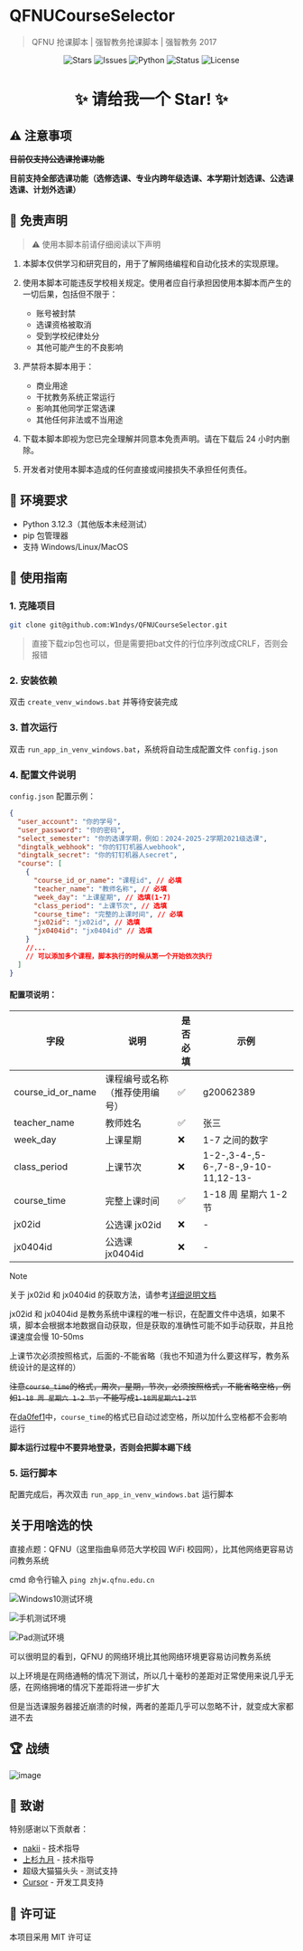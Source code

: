 # QFNUCourseSelector

> QFNU 抢课脚本 | 强智教务抢课脚本 | 强智教务 2017

<p align="center">
    <img src="https://img.shields.io/github/stars/W1ndys/QFNUCourseSelector?style=flat-square" alt="Stars">
    <img src="https://img.shields.io/github/issues/W1ndys/QFNUCourseSelector?style=flat-square" alt="Issues">
    <img src="https://img.shields.io/badge/Python-3.12.3-blue.svg" alt="Python">
    <img src="https://img.shields.io/badge/状态-开发完成-green.svg" alt="Status">
    <img src="https://img.shields.io/badge/License-MIT-green.svg" alt="License">
</p>

<div align="center">
    <h1 >
        ✨ 请给我一个 Star! ✨
    </h1>
</div>

## ⚠️ 注意事项

~~**目前仅支持公选课抢课功能**~~

**目前支持全部选课功能（选修选课、专业内跨年级选课、本学期计划选课、公选课选课、计划外选课）**

## 📝 免责声明

> ⚠️ 使用本脚本前请仔细阅读以下声明

1. 本脚本仅供学习和研究目的，用于了解网络编程和自动化技术的实现原理。

2. 使用本脚本可能违反学校相关规定。使用者应自行承担因使用本脚本而产生的一切后果，包括但不限于：

   - 账号被封禁
   - 选课资格被取消
   - 受到学校纪律处分
   - 其他可能产生的不良影响

3. 严禁将本脚本用于：

   - 商业用途
   - 干扰教务系统正常运行
   - 影响其他同学正常选课
   - 其他任何非法或不当用途

4. 下载本脚本即视为您已完全理解并同意本免责声明。请在下载后 24 小时内删除。

5. 开发者对使用本脚本造成的任何直接或间接损失不承担任何责任。

## 🔧 环境要求

- Python 3.12.3（其他版本未经测试）
- pip 包管理器
- 支持 Windows/Linux/MacOS

## 🚀 使用指南

### 1. 克隆项目

```bash
git clone git@github.com:W1ndys/QFNUCourseSelector.git
```

> 直接下载zip包也可以，但是需要把bat文件的行位序列改成CRLF，否则会报错

### 2. 安装依赖

双击 `create_venv_windows.bat` 并等待安装完成

### 3. 首次运行

双击 `run_app_in_venv_windows.bat`，系统将自动生成配置文件 `config.json`

### 4. 配置文件说明

`config.json` 配置示例：

```json
{
  "user_account": "你的学号",
  "user_password": "你的密码",
  "select_semester": "你的选课学期，例如：2024-2025-2学期2021级选课",
  "dingtalk_webhook": "你的钉钉机器人webhook",
  "dingtalk_secret": "你的钉钉机器人secret",
  "course": [
    {
      "course_id_or_name": "课程id", // 必填
      "teacher_name": "教师名称", // 必填
      "week_day": "上课星期", // 选填(1-7)
      "class_period": "上课节次", // 选填
      "course_time": "完整的上课时间", // 必填
      "jx02id": "jx02id", // 选填
      "jx0404id": "jx0404id" // 选填
    }
    //...
    // 可以添加多个课程，脚本执行的时候从第一个开始依次执行
  ]
}
```

#### 配置项说明：

| 字段              | 说明                           | 是否必填 | 示例                               |
| ----------------- | ------------------------------ | -------- | ---------------------------------- |
| course_id_or_name | 课程编号或名称（推荐使用编号） | ✅       | g20062389                          |
| teacher_name      | 教师姓名                       | ✅       | 张三                               |
| week_day          | 上课星期                       | ❌       | 1-7 之间的数字                     |
| class_period      | 上课节次                       | ❌       | 1-2-,3-4-,5-6-,7-8-,9-10-11,12-13- |
| course_time       | 完整上课时间                   | ✅       | 1-18 周 星期六 1-2 节              |
| jx02id            | 公选课 jx02id                  | ❌       | -                                  |
| jx0404id          | 公选课 jx0404id                | ❌       | -                                  |

> [!NOTE]
>
> 关于 jx02id 和 jx0404id 的获取方法，请参考[详细说明文档](./assets/docs/how_to_get_jx02id_and_jx0404id.md)
>
> jx02id 和 jx0404id 是教务系统中课程的唯一标识，在配置文件中选填，如果不填，脚本会根据本地数据自动获取，但是获取的准确性可能不如手动获取，并且抢课速度会慢 10-50ms
>
> 上课节次必须按照格式，后面的-不能省略（我也不知道为什么要这样写，教务系统设计的是这样的）
>
> ~~注意`course_time`的格式，周次，星期，节次，必须按照格式，不能省略空格，例如`1-18 周 星期六 1-2 节`，不能写成`1-18周星期六1-2节`~~
>
> 在[da0fef1](https://github.com/W1ndys/QFNUCourseSelector/commit/da0fef12f843e7336b8229ebc1c8a271059e7420)中，`course_time`的格式已自动过滤空格，所以加什么空格都不会影响运行
>
> **脚本运行过程中不要异地登录，否则会把脚本踢下线**

### 5. 运行脚本

配置完成后，再次双击 `run_app_in_venv_windows.bat` 运行脚本

## 关于用啥选的快

直接点题：QFNU（这里指曲阜师范大学校园 WiFi 校园网），比其他网络更容易访问教务系统

cmd 命令行输入 `ping zhjw.qfnu.edu.cn`

![Windows10测试环境](./assets/images/wifi_test_win10.png)

![手机测试环境](./assets/images/wifi_test_mobile.png)

![Pad测试环境](./assets/images/wifi_test_pad.png)

可以很明显的看到，QFNU 的网络环境比其他网络环境更容易访问教务系统

以上环境是在网络通畅的情况下测试，所以几十毫秒的差距对正常使用来说几乎无感，在网络拥堵的情况下差距将进一步扩大

但是当选课服务器接近崩溃的时候，两者的差距几乎可以忽略不计，就变成大家都进不去

## 🏆 战绩

![image](./assets/images/successful.png)

## 🙏 致谢

特别感谢以下贡献者：

- [nakii](https://github.com/nakaii-002) - 技术指导
- [上杉九月](https://github.com/sakurasep) - 技术指导
- 超级大猫猫头头 - 测试支持
- [Cursor](https://www.cursor.com/) - 开发工具支持

## 📄 许可证

本项目采用 MIT 许可证
